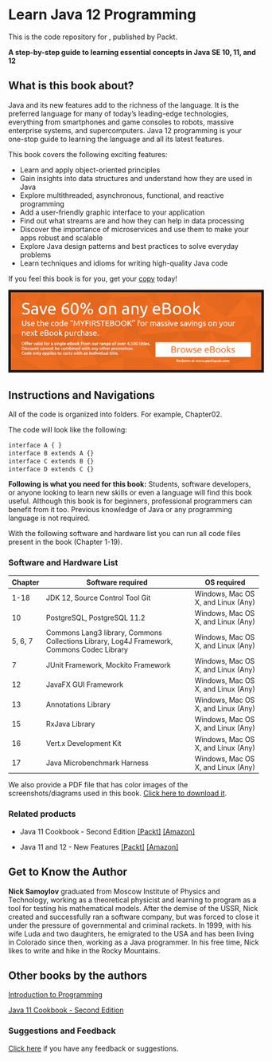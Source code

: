 # Learn Java 12 Programming

<a href="https://www.packtpub.com/application-development/learn-java-12-programming?utm_source=github&utm_medium=repository&utm_campaign="><img src="" alt="" height="256px" align="right"></a>

This is the code repository for [](https://www.packtpub.com/application-development/learn-java-12-programming?utm_source=github&utm_medium=repository&utm_campaign=), published by Packt.

**A step-by-step guide to learning essential concepts in Java SE 10, 11, and 12**

## What is this book about?
Java and its new features add to the richness of the language. It is the preferred language for many of today’s leading-edge technologies, everything from smartphones and game consoles to robots, massive enterprise systems, and supercomputers. Java 12 programming is your one-stop guide to learning the language and all its latest features.

This book covers the following exciting features:
* Learn and apply object-oriented principles
* Gain insights into data structures and understand how they are used in Java
* Explore multithreaded, asynchronous, functional, and reactive programming
* Add a user-friendly graphic interface to your application
* Find out what streams are and how they can help in data processing
* Discover the importance of microservices and use them to make your apps robust and scalable
* Explore Java design patterns and best practices to solve everyday problems
* Learn techniques and idioms for writing high-quality Java code
 
If you feel this book is for you, get your [copy](https://www.amazon.com/dp/1789957052) today! 

  <a href="https://www.packtpub.com/?utm_source=github&utm_medium=banner&utm_campaign=GitHubBanner"><img src="https://raw.githubusercontent.com/PacktPublishing/GitHub/master/GitHub.png" 
alt="https://www.packtpub.com/" border="5" /></a>

## Instructions and Navigations
All of the code is organized into folders. For example, Chapter02.

The code will look like the following:
```
interface A { }
interface B extends A {}
interface C extends B {}
interface D extends C {}
```

**Following is what you need for this book:**
Students, software developers, or anyone looking to learn new skills or even a language will find this book useful. Although this book is for beginners, professional programmers can benefit from it too. Previous knowledge of Java or any programming language is not required.

With the following software and hardware list you can run all code files present in the book (Chapter 1-19).
### Software and Hardware List
| Chapter | Software required | OS required |
| -------- | ------------------------------------ | ----------------------------------- |
| 1-18 | JDK 12, Source Control Tool Git | Windows, Mac OS X, and Linux (Any) |
| 10 | PostgreSQL, PostgreSQL 11.2 | Windows, Mac OS X, and Linux (Any) |
| 5, 6, 7 | Commons Lang3 library, Commons Collections Library, Log4J Framework, Commons Codec Library | Windows, Mac OS X, and Linux (Any) |
| 7 | JUnit Framework, Mockito Framework | Windows, Mac OS X, and Linux (Any) |
| 12 | JavaFX GUI Framework | Windows, Mac OS X, and Linux (Any) |
| 13 | Annotations Library | Windows, Mac OS X, and Linux (Any) |
| 15 | RxJava Library | Windows, Mac OS X, and Linux (Any) |
| 16 | Vert.x Development Kit | Windows, Mac OS X, and Linux (Any) |
| 17 | Java Microbenchmark Harness | Windows, Mac OS X, and Linux (Any) |

We also provide a PDF file that has color images of the screenshots/diagrams used in this book. [Click here to download it](https://www.packtpub.com/sites/default/files/downloads/9781789957051_ColorImages.pdf).

### Related products
* Java 11 Cookbook - Second Edition  [[Packt]](https://prod.packtpub.com/in/application-development/java-11-cookbook-second-edition?utm_source=github&utm_medium=repository&utm_campaign=) [[Amazon]](https://www.amazon.com/dp/1789132355)

* Java 11 and 12 - New Features  [[Packt]](https://prod.packtpub.com/in/application-development/java-11-and-12-new-features?utm_source=github&utm_medium=repository&utm_campaign=) [[Amazon]](https://www.amazon.com/dp/1789133270)

## Get to Know the Author
**Nick Samoylov**
graduated from Moscow Institute of Physics and Technology, working as a theoretical physicist and learning to program as a tool for testing his mathematical models. After the demise of the USSR, Nick created and successfully ran a software company, but was forced to close it under the pressure of governmental and criminal rackets. In 1999, with his wife Luda and two daughters, he emigrated to the USA and has been living in Colorado since then, working as a Java programmer. In his free time, Nick likes to write and hike in the Rocky Mountains.

## Other books by the authors
[](https://www.packtpub.com/application-development/introduction-programming?utm_source=github&utm_medium=repository&utm_campaign=)

[Introduction to Programming](https://prod.packtpub.com/in/application-development/introduction-programming)

[Java 11 Cookbook - Second Edition](https://www.packtpub.com/application-development/java-11-cookbook-second-edition?utm_source=github&utm_medium=repository&utm_campaign=9781789132359)

### Suggestions and Feedback
[Click here](https://docs.google.com/forms/d/e/1FAIpQLSdy7dATC6QmEL81FIUuymZ0Wy9vH1jHkvpY57OiMeKGqib_Ow/viewform) if you have any feedback or suggestions.
